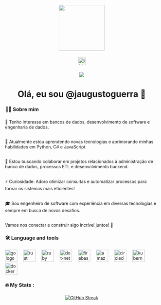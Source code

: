 <div align="center">
  <img height="150" src="https://media.giphy.com/media/M9gbBd9nbDrOTu1Mqx/giphy.gif"  />
</div>

###

<div align="center">
  <img src="https://img.shields.io/static/v1?message=LinkedIn&logo=linkedin&label=&color=0077B5&logoColor=white&labelColor=&style=for-the-badge" height="25" alt="linkedin logo"  />
</div>

###

<div align="center">
  <img src="https://visitor-badge.laobi.icu/badge?page_id=jaugustoguerra&"  />
</div>

###

<h1 align="center">Olá, eu sou @jaugustoguerra 👋</h1>

###

<h3 align="left">👩‍💻 Sobre mim</h3>

###

<p align="left">👀 Tenho interesse em bancos de dados, desenvolvimento de software e engenharia de dados.<br><br>

🌱 Atualmente estou aprendendo novas tecnologias e aprimorando minhas habilidades em Python, C# e JavaScript.<br><br>

💞️ Estou buscando colaborar em projetos relacionados à administração de banco de dados, processos ETL e desenvolvimento backend.<br><br>

⚡ Curiosidade: Adoro otimizar consultas e automatizar processos para tornar os sistemas mais eficientes!<br><br>

🎓 Sou engenheiro de software com experiência em diversas tecnologias e sempre em busca de novos desafios.<br><br>

Vamos nos conectar e construir algo incrível juntos! 🚀</p>

###

<h3 align="left">🛠 Language and tools</h3>

###

<div align="left">
  <img src="https://cdn.jsdelivr.net/gh/devicons/devicon/icons/go/go-original-wordmark.svg" height="40" alt="go logo"  />
  <img width="12" />
  <img src="https://cdn.jsdelivr.net/gh/devicons/devicon/icons/rust/rust-original.svg" height="40" alt="rust logo"  />
  <img width="12" />
  <img src="https://images.icon-icons.com/2107/PNG/512/file_type_sql_icon_130152.png" height="40" alt="ruby logo"  />
  <img width="12" />
  <img src="https://cdn.jsdelivr.net/gh/devicons/devicon/icons/dot-net/dot-net-plain-wordmark.svg" height="40" alt="dot-net logo"  />
  <img width="12" />
  <img src="https://cdn.jsdelivr.net/gh/devicons/devicon/icons/firebase/firebase-plain-wordmark.svg" height="40" alt="firebase logo"  />
  <img width="12" />
  <img src="https://cdn.jsdelivr.net/gh/devicons/devicon/icons/amazonwebservices/amazonwebservices-line-wordmark.svg" height="40" alt="amazonwebservices logo"  />
  <img width="12" />
  <img src="https://cdn.jsdelivr.net/gh/devicons/devicon/icons/circleci/circleci-plain.svg" height="40" alt="circleci logo"  />
  <img width="12" />
  <img src="https://cdn.jsdelivr.net/gh/devicons/devicon/icons/kubernetes/kubernetes-plain.svg" height="40" alt="kubernetes logo"  />
  <img width="12" />
  <img src="https://cdn.jsdelivr.net/gh/devicons/devicon/icons/docker/docker-plain-wordmark.svg" height="40" alt="docker logo"  />
</div>

###

<h3 align="left">🔥   My Stats :</h3>

###

<div align="center">
  <a href="https://git.io/streak-stats"><img src="https://streak-stats.demolab.com?user=jaugustoguerra&theme=tokyonight&locale=pt_BR" alt="GitHub Streak" /></a>
</div>

###
